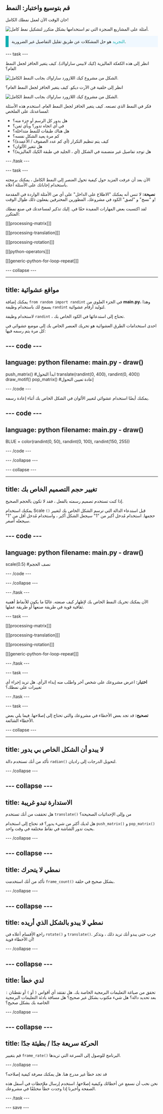 ## قم بتوسيع واختبار: النمط

حان الوقت الآن لعمل نمطك الكامل!

![أمثلة على المشاريع المنجزة التي تم استخدامها بشكل متكرر لتشكيل نمط كامل.](images/second.gif)

<p style="border-left: solid; border-width:10px; border-color: #0faeb0; background-color: aliceblue; padding: 10px;"><span style="color: #0faeb0">التجريد</span> هو حل المشكلات عن طريق تقليل التفاصيل غير الضرورية. 

</p>

--- task ---

انظر إلى هذه الكعكة الماليزية (كيك لابيس ساراواك). كيف يتغير الحافز لجعل النمط العام؟

![الشكل من مشروع كيك اللازورد ساراواك بجانب النمط الكامل.](images/kek-motif.png)

انظر إلى خلفية فن الآرت ديكو. كيف يتغير الحافز لجعل النمط العام؟

![الشكل من مشروع كيك اللازورد ساراواك بجانب النمط الكامل.](images/spirals-motif.png)

فكر في النمط الذي تصنعه. كيف يتغير الحافز لجعل النمط العام. استخدم هذه الأسئلة لمساعدتك على الملخص:
- هل يدور كل الرسم أو جزء منه؟
- في أي اتجاه تدور؟ وبأي ثمن؟
- هل هناك طبقات للنمط متداخلة؟
- كم مرة يعيد الشكل نفسه؟
- كيف يتم تنظيم التكرار (أي كم عدد الصفوف / الأعمدة)؟
- هل تتغير الألوان؟
- هل توجد تفاصيل غير متضمنة في الشكل (أي ، الجليد في طبقة الكيك الماليزية)؟

--- /task ---

--- task ---

الآن بعد أن عرفت المزيد حول كيفية تحول العنصر إلى النمط الكامل ، يمكنك برمجته باستخدام إجاباتك على الأسئلة أعلاه.

**نصيحة:** لا تنس أنه يمكنك "الاطلاع على الداخل" على أي من الأمثلة الواردة في المقدمة و "نسخ" و "لصق" الكود في مشروعك. المطورين المحترفين يفعلون ذلك طوال الوقت!

لقد اكتسبت بعض المهارات المفيدة حقًا في. إليك تذكير لمساعدتك في صنع نمطك المتكرر:

[[[processing-matrix]]]

[[[processing-translation]]]

[[[processing-rotation]]]

[[[python-operators]]]

[[[generic-python-for-loop-repeat]]]


--- collapse ---

---
title: مواقع عشوائية
---

يمكنك إضافة `from random import randint` في الجزء العلوي من **main.py**، وهذا يسمح لك باستخدام وظيفة `randint` لتوليد أرقام عشوائية.

لاستخدام وظيفة `randint` ، تحتاج إلى استدعائها في الكود الخاص بك.

احدى استخدامات الطرق العشوائية هو تحريك العنصر الخاص بك إلى موضع عشوائي في كل مرة يتم رسمه فيها:

--- code ---
---
language: python 
filename: main.py - draw()
---

push_matrix() #ابدأ التحول 
translate(randint(0, 400), randint(0, 400)) 
draw_motif() 
pop_matrix() #إعادة تعيين التحول

--- /code ---

يمكنك أيضًا استخدام عشوائي لتغيير الألوان في الشكل الخاص بك أثناء إعادة رسمه.

--- code ---
---
language: python 
filename: main.py - draw()
---

BLUE = color(randint(0, 50), randint(0, 100), randint(150, 255))

--- /code ---

--- /collapse ---

--- collapse ---

---
title: تغيير حجم التصميم الخاص بك
---

إذا كنت تستخدم تصميم رسمته بالفعل ، فقد لا تكون بالحجم الصحيح.

يمكنك استخدام Scale `()` قبل استدعاء الدالة التي ترسم الشكل الخاص بك لتغيير حجمها. استخدام مُدخل أكبر من "1" سيجعل الشكل أكبر ، واستخدام مُدخل أقل من "1" سيجعله أصغر.

--- code ---
---
language: python 
filename: main.py - draw()
---

scale(0.5) #نصف الحجم

--- /code ---

--- /collapse ---

--- /task ---

الآن يمكنك تحريك النمط الخاص بك لإظهار كيف صنعته. غالبًا ما يكون للأنماط أهمية ثقافية قوية في طريقة صنعها أو طريقة عملها.

--- task ---

[[[processing-matrix]]]

[[[processing-translation]]]

[[[processing-rotation]]]

[[[generic-python-for-loop-repeat]]]

--- /task ---


--- task ---

**اختبار:** اعرض مشروعك على شخص آخر واطلب منه إبداء الرأي. هل تريد إجراء أي تغييرات على نمطك؟

--- /task ---

--- task ---

**تصحيح:** قد تجد بعض الأخطاء في مشروعك والتي تحتاج إلى إصلاحها. فيما يلي بعض الأخطاء الشائعة.

--- collapse ---

---
title: لا يبدو أن الشكل الخاص بي يدور
---

تأكد من أنك تستخدم دالة `radian()` لتحويل الدرجات إلى راديان.

--- /collapse ---

--- collapse ---
---
title: الاستدارة تبدو غريبة
---

هل تحققت من أنك تستخدم `translate()` من وإلى الإحداثيات الصحيحة؟

هل لديك أكثر من شيء يدور؟ قد تحتاج إلى استخدام `push_matrix()` و `pop_matrix()` بحيث تدور الشاشة في نقاط مختلفة في وقت واحد.

--- /collapse ---

--- collapse ---
---
title: نمطي لا يتحرك
---

تأكد من أنك استخدمت `frame_count()` بشكل صحيح في حلقة.

--- /collapse ---

--- collapse ---
---
title: نمطي لا يبدو بالشكل الذي أريده
---

راجع الأقسام أعلاه في `rotate()` و `translate()`. جرب حتى يبدو أنك تريد ذلك ، وتذكر أن الأخطاء قوية!

--- /collapse ---

--- collapse ---
---
title: لدي خطأ
---

تحقق من صياغة التعليمات البرمجية الخاصة بك. هل تفتقد أي أقواس `(` أو `)` أو نقطتان `:` بعد تحديد دالة؟ هل شيء مكتوب بشكل غير صحيح؟ هل مسافة بادئة التعليمات البرمجية الخاصة بك بشكل صحيح؟

--- /collapse ---

--- collapse ---
---
title: الحركة سريعة جدًا / بطيئة جدًا
---

قم بتغيير   `frame_rate()` البرنامج للوصول إلى السرعة التي تريدها.

--- /collapse ---

قد تجد خطأ غير مدرج هنا. هل يمكنك معرفة كيفية إصلاحه؟

نحن نحب أن نسمع عن أخطائك وكيفية إصلاحها. استخدم إرسال ملاحظات في أسفل هذه الصفحة وأخبرنا إذا وجدت خطأً مختلفًا في مشروعك.

--- /task ---


--- save ---
